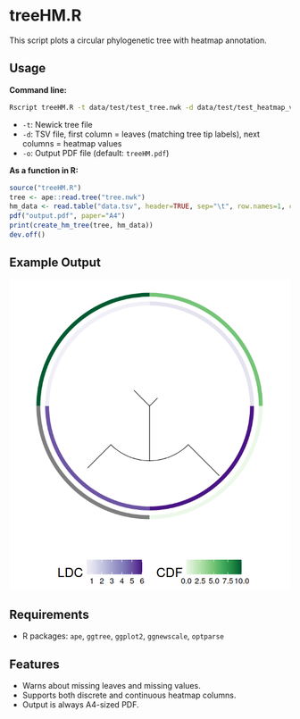 # treeHM.R

This script plots a circular phylogenetic tree with heatmap annotation.

## Usage

**Command line:**
```sh
Rscript treeHM.R -t data/test/test_tree.nwk -d data/test/test_heatmap_values.tsv -o data/test/test_output.pdf
```
- `-t`: Newick tree file
- `-d`: TSV file, first column = leaves (matching tree tip labels), next columns = heatmap values
- `-o`: Output PDF file (default: `treeHM.pdf`)

**As a function in R:**
```r
source("treeHM.R")
tree <- ape::read.tree("tree.nwk")
hm_data <- read.table("data.tsv", header=TRUE, sep="\t", row.names=1, check.names=FALSE)
pdf("output.pdf", paper="A4")
print(create_hm_tree(tree, hm_data))
dev.off()
```

## Example Output

![Example Output](data/images/example1.png)

## Requirements

- R packages: `ape`, `ggtree`, `ggplot2`, `ggnewscale`, `optparse`

## Features

- Warns about missing leaves and missing values.
- Supports both discrete and continuous heatmap columns.
- Output is always A4-sized PDF.